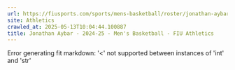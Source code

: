 ```yaml
---
url: https://fiusports.com/sports/mens-basketball/roster/jonathan-aybar/11835
site: Athletics
crawled_at: 2025-05-13T10:04:44.100887
title: Jonathan Aybar - 2024-25 - Men's Basketball - FIU Athletics
---
```


Error generating fit markdown: '<' not supported between instances of 'int' and 'str'